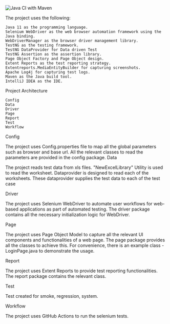 ![Java CI with Maven](https://github.com/Suparnaen/ShoppingWebTest/actions/workflows/maven.yml/badge.svg)


The project uses the following:

    Java 11 as the programming language.
    Selenium WebDriver as the web browser automation framework using the Java binding.
    WebDriverManager as the browser driver management library.
    TestNG as the testing framework.
    TestNG DataProvider for Data driven Test
    TestNG Assertion as the assertion library.
    Page Object Factory and Page Object design.
    Extent Reports as the test reporting strategy.
    Extentreports.MediaEntityBuilder for capturing screenshots.
    Apache Log4j for capturing test logs.
    Maven as the Java build tool.
    IntelliJ IDEA as the IDE.


Project Architecture

    Config
    Data
    Driver
    Page
    Report
    Test
    Workflow

Config

The project uses Config.properties file to map all the global parameters such as browser and base url. All the relevant classes to read the parameters are provided in the config package.
Data

The project reads test data from xls files. "NewExcelLibrary" Utility is used to read the worksheet. Dataprovider is designed to read each of the worksheets. These dataprovider supplies the test data to each of the test case

Driver

The project uses Selenium WebDriver to automate user workflows for web-based applications as part of automated testing. The driver package contains all the necessary initialization logic for WebDriver.

Page

The project uses Page Object Model to capture all the relevant UI components and functionalities of a web page. The page package provides all the classes to achieve this. For convenience, there is an example class - LoginPage.java to demonstrate the usage.

Report

The project uses Extent Reports to provide test reporting functionalities. The report package contains the relevant class.

Test

Test created for smoke, regression, system.

Workflow

The project uses GitHub Actions to run the selenium tests.
